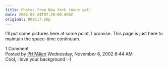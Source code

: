 ```yaml
---
title: Photos from New York (none yet)
date: 2002-07-24T07:20:00.000Z
original: 000117.php
---
```


I’ll put some pictures here at some point, I promise. This page is just here to maintain the space-time continuum.

<div class="commentdivider"></div><span class="commentheader">1 Comment</span>

<div class="commentdivider">
<span class="commentauthorbox">Posted by <a href="http://www.pascal.com/cgi-bin/mt/mt-comments.cgi?__mode=red&id=505">PHPAlien</a></span>
<span class="commentdatebox">Wednesday, November  6, 2002</span>
<span class="commenttimebox"> 8:44 AM</span>
</div>
<div class="commentbody">Cool, i love your background :-)</div>
